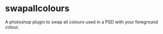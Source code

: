 swapallcolours
==============

A photoshop plugin to swap all colours used in a PSD with your foreground colour.
